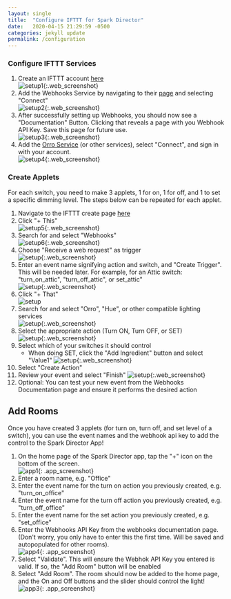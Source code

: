 ```yaml
---
layout: single 
title:  "Configure IFTTT for Spark Director"
date:   2020-04-15 21:29:59 -0500
categories: jekyll update
permalink: /configuration
---
```


### Configure IFTTT Services
1. Create an IFTTT account [here](https://ifttt.com)  
![setup1](/assets/images/IFTTT_signup.png){:.web_screenshot} 
2. Add the Webhooks Service by navigating to their [page](https://ifttt.com/maker_webhooks) and selecting "Connect"  
![setup2](/assets/images/IFTTT_Webhooks_connect.png){:.web_screenshot} 
3. After successfully setting up Webhooks, you should now see a "Documentation" Button. Clicking that reveals a page with you Webhook API Key. Save this page for future use.  
![setup3](/assets/images/IFTTT_Webhooks_connected.png){:.web_screenshot} 
4. Add the [Orro Service](https://ifttt.com/orro) (or other services), select "Connect", and sign in with your account.  
![setup4](/assets/images/IFTTT_Orro_connect.png){:.web_screenshot} 

### Create Applets
For each switch, you need to make 3 applets, 1 for on, 1 for off, and 1 to set a specific dimming level. The steps below can be repeated for each applet.  
1. Navigate to the IFTTT create page [here](https://ifttt.com/create)
2. Click "+ This"  
![setup5](/assets/images/IFTTT_create_this.png){:.web_screenshot} 
3. Search for and select "Webhooks"  
![setup6](/assets/images/IFTTT_create_webhook_search.png){:.web_screenshot} 
4. Choose "Receive a web request" as trigger  
![setup](/assets/images/IFTTT_create_choose_webhook_action.png){:.web_screenshot} 
5. Enter an event name signifying action and switch, and "Create Trigger". This will be needed later. For example, for an Attic switch: "turn_on_attic", "turn_off_attic", or set_attic"  
![setup](/assets/images/IFTTT_create_webhooks_trigger.png){:.web_screenshot} 
6. Click "+ That"  
![setup](/assets/images/IFTTT_create_that.png)  
7. Search for and select "Orro", "Hue", or other compatible lighting services  
![setup](/assets/images/IFTTT_create_orro_search.png){:.web_screenshot}  
8. Select the appropriate action (Turn ON, Turn OFF, or SET)  
![setup](/assets/images/IFTTT_create_orro_action.png){:.web_screenshot}  
9. Select which of your switches it should control 
    * When doing SET, click the "Add Ingredient" button and select "Value1" 
    ![setup](/assets/images/IFTTT_create_orro_fields.png){:.web_screenshot} 
10. Select "Create Action" 
11. Review your event and select "Finish" 
![setup](/assets/images/IFTTT_create_review.png){:.web_screenshot} 
12. Optional: You can test your new event from the Webhooks Documentation page and ensure it performs the desired action

## Add Rooms
Once you have created 3 applets (for turn on, turn off, and set level of a switch), you can use the event names and the webhook api key to add the control to the Spark Director App!

1. On the home page of the Spark Director app, tap the "+" icon on the bottom of the screen.  
![app1](/assets/images/SparkDirector_control_empty.png){: .app_screenshot} 
2. Enter a room name, e.g. "Office"
3. Enter the event name for the turn on action you previously created, e.g. "turn_on_office"
4. Enter the event name for the turn off action you previously created, e.g. "turn_off_office"
4. Enter the event name for the set action you previously created, e.g. "set_office"
5. Enter the Webhooks API Key from the webhooks documentation page. (Don't worry, you only have to enter this the first time. Will be saved and autopopulated for other rooms).  
![app4](/assets/images/SparkDirector_edit.png){: .app_screenshot} 
6. Select "Validate". This will ensure the Webhok API Key you entered is valid. If so, the "Add Room" button will be enabled
7. Select "Add Room". The room should now be added to the home page, and the On and Off buttons and the slider should control the light!  
![app3](/assets/images/SparkDirector_control.png){: .app_screenshot}